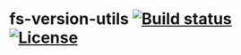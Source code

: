 # fs-version-utils [![Build status](https://ci.appveyor.com/api/projects/status/hoxiswl0ek24lgg3/branch/master?svg=true)](https://ci.appveyor.com/project/datNET/fs-version-utils/branch/master) [![License](http://img.shields.io/:license-mit-blue.svg?style=flat-square)](http://badges.mit-license.org)
